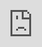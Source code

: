 ```yaml
---
marp: true
theme: sflx
author: Niccolo Borgioli
footer: ![h:20](./assets/logo_black.svg)
paginate: true
---
```


<!--
_class: title
-->

# Bufferin

---

<div style="display: grid; grid-template-columns: repeat(2, minmax(0, 1fr)); height: 100%;">
<div>

## Driver App

- Contact support screen
- Slide-up menus

</div>

<div style="border-radius: 20px; border: 2px solid black; margin-left: auto; margin-right: auto; max-width: 400px; width: 100%; margin-top: -4rem; height: 122%; overflow: hidden;">
  <iframe src="https://transport.dev.schuett.tech/#/driver" style="border: none; height: 100%; width: 100%"></iframe>
</div>

</div>

---

<div style="position: absolute; top: 0; left: 0; right: 0; bottom: 0;">
<iframe src="https://pr-366.d1xgmwc74o52yj.amplifyapp.com/#/transport-list/detail/035c3423-64f6-4236-9b3f-9440413ca202" style="border: none; height: 100%; width: 100%"></iframe>
</div>

